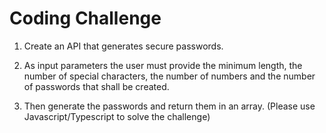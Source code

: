 # Coding Challenge

1. Create an API that generates secure passwords.

2. As input parameters the user must provide the minimum length, the number of special characters, the number of numbers and the number of passwords that shall be created.

3. Then generate the passwords and return them in an array.
   (Please use Javascript/Typescript to solve the challenge)
